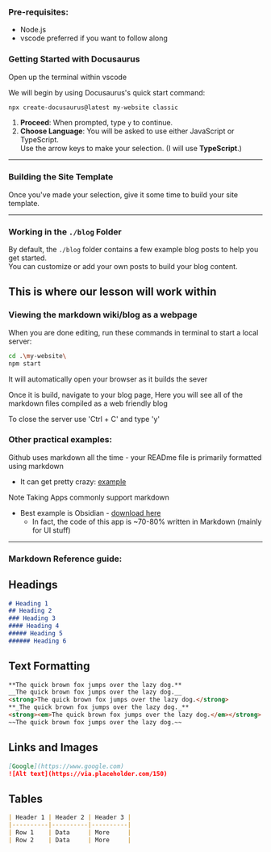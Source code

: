 ### Pre-requisites:
- Node.js
- vscode preferred if you want to follow along

### Getting Started with Docusaurus

Open up the terminal within vscode

We will begin by using Docusaurus's quick start command:  

```bash
npx create-docusaurus@latest my-website classic
```

1. **Proceed**: When prompted, type `y` to continue.  
2. **Choose Language**: You will be asked to use either JavaScript or TypeScript.  
   Use the arrow keys to make your selection. (I will use **TypeScript**.)

---

### Building the Site Template

Once you've made your selection, give it some time to build your site template.

---

### Working in the `./blog` Folder

By default, the `./blog` folder contains a few example blog posts to help you get started.  
You can customize or add your own posts to build your blog content.

This is where our lesson will work within
---

### Viewing the markdown wiki/blog as a webpage

When you are done editing, run these commands in terminal to start a local server:

```bash
cd .\my-website\
npm start
```

It will automatically open your browser as it builds the sever

Once it is build, navigate to your blog page, 
Here you will see all of the markdown files compiled as a web friendly blog

To close the server use 'Ctrl + C' and type 'y'

### Other practical examples:

Github uses markdown all the time - your READme file is primarily formatted using markdown
- It can get pretty crazy: [example](https://github.com/abhisheknaiidu/awesome-github-profile-readme)

Note Taking Apps commonly support markdown
- Best example is Obsidian - [download here](https://obsidian.md/download)
   - In fact, the code of this app is ~70-80% written in Markdown (mainly for UI stuff)

---
### Markdown Reference guide:

## Headings
```md
# Heading 1
## Heading 2
### Heading 3
#### Heading 4
##### Heading 5
###### Heading 6
```

## Text Formatting
```md
**The quick brown fox jumps over the lazy dog.**
__The quick brown fox jumps over the lazy dog.__
<strong>The quick brown fox jumps over the lazy dog.</strong>
**_The quick brown fox jumps over the lazy dog._**
<strong><em>The quick brown fox jumps over the lazy dog.</em></strong>
~~The quick brown fox jumps over the lazy dog.~~
```

## Links and Images
```md
[Google](https://www.google.com)
![Alt text](https://via.placeholder.com/150)
```

## Tables
```md
| Header 1 | Header 2 | Header 3 |
|----------|----------|----------|
| Row 1    | Data     | More     |
| Row 2    | Data     | More     |
```